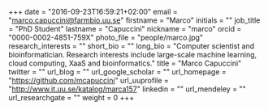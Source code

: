 +++
date = "2016-09-23T16:59:21+02:00"
email = "marco.capuccini@farmbio.uu.se"
firstname = "Marco"
initials = ""
job_title = "PhD Student"
lastname = "Capuccini"
nickname = "marco"
orcid = "0000-0002-4851-759X"
photo_file = "people/marco.jpg"
research_interests = ""
short_bio = ""
long_bio = "Computer scientist and bioinformatician. Research interests include large-scale machine learning, cloud computing, XaaS and bioinformatics."
title = "Marco Capuccini"
twitter = ""
url_blog = ""
url_google_scholar = ""
url_homepage = "https://github.com/mcapuccini"
url_uuprofile = "http://www.it.uu.se/katalog/marca157"
linkedin = ""
url_mendeley = ""
url_researchgate = ""
weight = 0
+++

